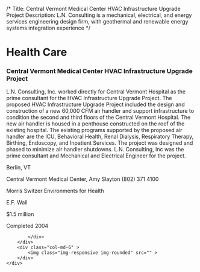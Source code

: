 /*
Title: Central Vermont Medical Center HVAC Infrastructure Upgrade Project
Description: L.N. Consulting is a mechanical, electrical, and energy services engineering design firm, with geothermal and renewable energy systems integration experience
*/

# Health Care

<div>
	<div class="row">
		<div class="col-md-6" >
			<div class="well" >
				<h3>Central Vermont Medical Center HVAC Infrastructure Upgrade Project</h3>
				<p>
   
   L.N. Consulting, Inc. worked directly for Central Vermont Hospital as the prime consultant for the HVAC Infrastructure Upgrade Project.  The proposed HVAC Infrastructure Upgrade Project included the design and construction of a new 60,000 CFM air handler and support infrastructure to condition the second and third floors of the Central Vermont Hospital.  The new air handler is housed in a penthouse constructed on the roof of the existing hospital.  The existing programs supported by the proposed air handler are the ICU, Behavioral Health, Renal Dialysis, Respiratory Therapy, Birthing, Endoscopy, and Inpatient Services.  The project was designed and phased to minimize air handler shutdowns. L.N. Consulting, Inc was the prime consultant and Mechanical and Electrical Engineer for the project.
</p>
				<p>Berlin, VT</p>
				<p>Central Vermont Medical Center, Amy Slayton (802) 371 4100</p>
				<p>Morris Switzer Environments for Health</p>
				<p>E.F. Wall</p>
				<p>$1.5 million</p>
				<p>Completed 2004</p>
				<p></p>
				
			</div>
		</div>
		<div class="col-md-6" >
			<img class="img-responsive img-rounded" src="" >
		</div>
	</div>
</div>
